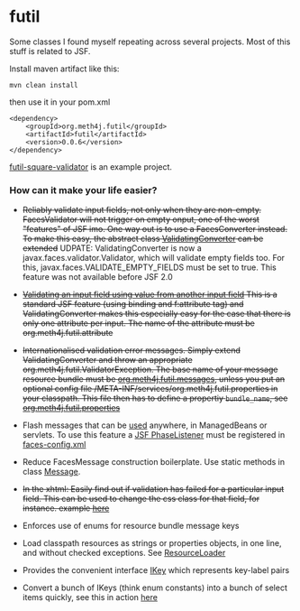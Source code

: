 futil
=====

Some classes I found myself repeating across several projects. Most of this stuff is related to JSF.

Install maven artifact like this:

	mvn clean install

then use it in your pom.xml

	<dependency>
		<groupId>org.meth4j.futil</groupId>
		<artifactId>futil</artifactId>
		<version>0.0.6</version>
	</dependency>

[futil-square-validator](https://github.com/methylene/futil-square-validator) is an example project.

### How can it make your life easier?

*	~~Reliably validate input fields, not only when they are non-empty. FacesValidator will not trigger on empty onput, one of the worst "features" of JSF imo. One way out is to use a FacesConverter instead. To make this easy, the abstract class [ValidatingConverter](https://github.com/methylene/futil/blob/master/src/main/java/org/meth4j/futil/ValidatingConverter.java) can be extended~~ UDPATE: ValidatingConverter is now a javax.faces.validator.Validator, which will validate empty fields too. For this, javax.faces.VALIDATE_EMPTY_FIELDS must be set to true. This feature was not available before JSF 2.0

*	~~[Validating an input field using value from another input field](https://github.com/methylene/futil-square-validator/blob/master/src/main/java/some/group/SideValidator.java) This is a standard JSF feature (using binding and f:attribute tag) and ValidatingConverter makes this especially easy for the case that there is only one attribute per input. The name of the attribute must be org.meth4j.futil.attribute~~

*	~~Internationalised validation error messages. Simply extend ValidatingConverter and throw an appropriate org.meth4j.futil.ValidatorException. The base name of your message resource bundle must be [org.meth4j.futil.messages](https://github.com/methylene/futil-square-validator/blob/master/src/main/resources/org/meth4j/futil/messages_en.properties), unless you put an optional config file /META-INF/services/org.meth4j.futil.properties in your classpath. This file then has to define a propertiy `bundle_name`, see [org.meth4j.futil.properties](https://github.com/methylene/futil-square-validator/blob/master/src/main/resources/META-INF/services/org.meth4j.futil.properties)~~

*	Flash messages that can be [used](https://github.com/methylene/futil-square-validator/blob/master/src/main/java/some/group/SquareBean.java) anywhere, in ManagedBeans or servlets. To use this feature a [JSF PhaseListener](https://github.com/methylene/futil/blob/master/src/main/java/org/meth4j/futil/MessageFilter.java) must be registered in [faces-config.xml](https://github.com/methylene/futil-square-validator/blob/master/src/main/webapp/WEB-INF/faces-config.xml)

*	Reduce FacesMessage construction boilerplate. Use static methods in class [Message](https://github.com/methylene/futil/blob/master/src/main/java/org/meth4j/futil/Message.java).

*	~~In the xhtml: Easily find out if validation has failed for a particular input field. This can be used to change the css class for that field, for instance. example [here](https://github.com/methylene/futil-square-validator/blob/master/src/main/webapp/WEB-INF/tags/some/group/inputText.xhtml)~~

*	Enforces use of enums for resource bundle message keys

*	Load classpath resources as strings or properties objects, in one line, and without checked exceptions. See [ResourceLoader](https://github.com/methylene/futil/blob/master/src/main/java/org/meth4j/futil/ResourceLoader.java)

*	Provides the convenient interface [IKey](https://github.com/methylene/futil/blob/master/src/main/java/org/meth4j/futil/IKey.java) which represents key-label pairs

*	Convert a bunch of IKeys (think enum constants) into a bunch of select items quickly, see this in action [here](https://github.com/methylene/futil-square-validator/blob/master/src/main/java/some/group/ContentsOf.java)
